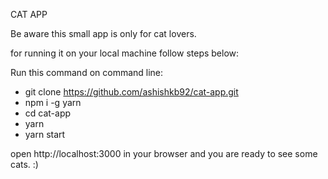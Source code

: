 CAT APP

Be aware this small app is only for cat lovers.

for running it on your local machine follow steps below:


Run this command on command line:

- git clone https://github.com/ashishkb92/cat-app.git
- npm i -g yarn
- cd cat-app
- yarn
- yarn start

open http://localhost:3000 in your browser and you are ready to see some cats. :) 
